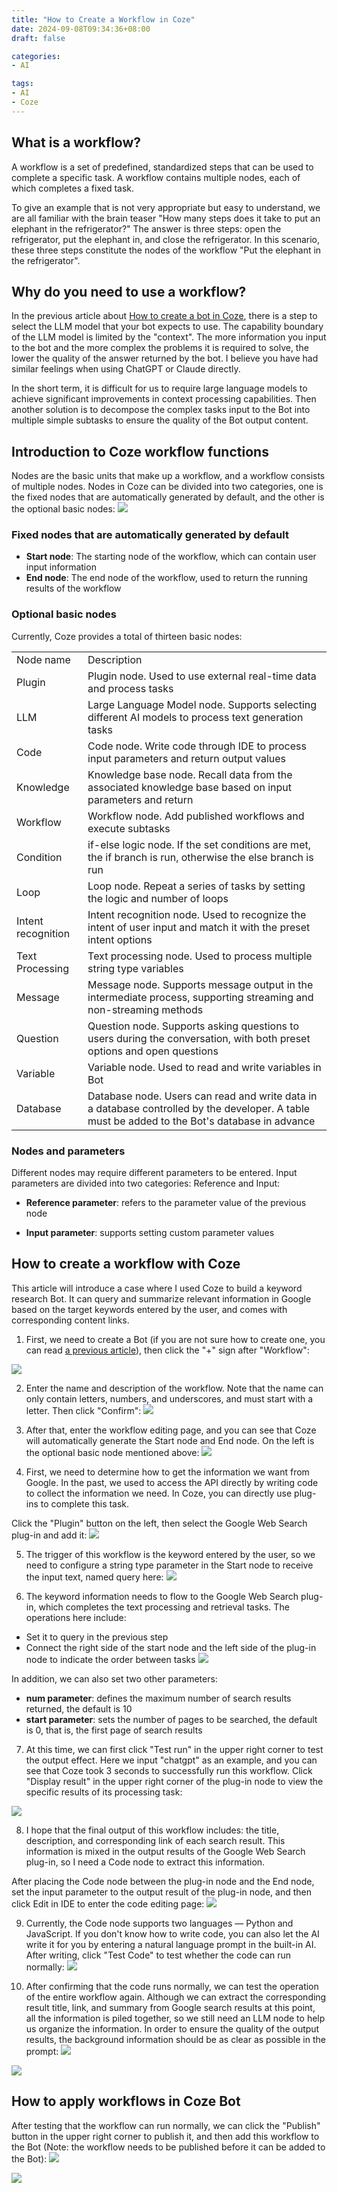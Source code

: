 ```yaml
---
title: "How to Create a Workflow in Coze"
date: 2024-09-08T09:34:36+08:00
draft: false

categories:
- AI

tags:
- AI
- Coze
---
```


## What is a workflow?
A workflow is a set of predefined, standardized steps that can be used to complete a specific task. A workflow contains multiple nodes, each of which completes a fixed task.

To give an example that is not very appropriate but easy to understand, we are all familiar with the brain teaser "How many steps does it take to put an elephant in the refrigerator?" The answer is three steps: open the refrigerator, put the elephant in, and close the refrigerator. In this scenario, these three steps constitute the nodes of the workflow "Put the elephant in the refrigerator".

## Why do you need to use a workflow?
In the previous article about [How to create a bot in Coze](https://chloevolution.com/posts/how-to-create-bot-on-coze/), there is a step to select the LLM model that your bot expects to use. The capability boundary of the LLM model is limited by the "context". The more information you input to the bot and the more complex the problems it is required to solve, the lower the quality of the answer returned by the bot. I believe you have had similar feelings when using ChatGPT or Claude directly.

In the short term, it is difficult for us to require large language models to achieve significant improvements in context processing capabilities. Then another solution is to decompose the complex tasks input to the Bot into multiple simple subtasks to ensure the quality of the Bot output content.

## Introduction to Coze workflow functions
Nodes are the basic units that make up a workflow, and a workflow consists of multiple nodes. Nodes in Coze can be divided into two categories, one is the fixed nodes that are automatically generated by default, and the other is the optional basic nodes:
![](coze-workflow-node.png)

### Fixed nodes that are automatically generated by default
- **Start node**: The starting node of the workflow, which can contain user input information
- **End node**: The end node of the workflow, used to return the running results of the workflow

### Optional basic nodes
Currently, Coze provides a total of thirteen basic nodes:
<table>
<tr>
<td>Node name</td>
<td>Description</td>
</tr>
<tr>
<td>Plugin</td>
<td>Plugin node. Used to use external real-time data and process tasks</td>
</tr>
<tr>
<td>LLM</td>
<td>Large Language Model node. Supports selecting different AI models to process text generation tasks</td>
</tr>
<tr>
<td>Code</td>
<td>Code node. Write code through IDE to process input parameters and return output values</td>
</tr>
<tr>
<td>Knowledge</td>
<td>Knowledge base node. Recall data from the associated knowledge base based on input parameters and return</td>
</tr>
<tr>
<td>Workflow</td>
<td>Workflow node. Add published workflows and execute subtasks</td>
</tr>
<tr>
<td>Condition</td>
<td>if-else logic node. If the set conditions are met, the if branch is run, otherwise the else branch is run</td>
</tr>
<tr>
<td>Loop</td>
<td>Loop node. Repeat a series of tasks by setting the logic and number of loops</td>
</tr>
<tr>
<td>Intent recognition</td>
<td>Intent recognition node. Used to recognize the intent of user input and match it with the preset intent options</td>
</tr>
<tr>
<td>Text Processing</td>
<td>Text processing node. Used to process multiple string type variables</td>
</tr>
<tr>
<td>Message</td>
<td>Message node. Supports message output in the intermediate process, supporting streaming and non-streaming methods</td>
</tr>
<tr>
<td>Question</td>
<td>Question node. Supports asking questions to users during the conversation, with both preset options and open questions</td>
</tr>
<tr>
<td>Variable</td>
<td>Variable node. Used to read and write variables in Bot</td>
</tr>
<tr>
<td>Database</td>
<td>Database node. Users can read and write data in a database controlled by the developer. A table must be added to the Bot's database in advance</td>
</tr>
</table>

### Nodes and parameters
Different nodes may require different parameters to be entered. Input parameters are divided into two categories: Reference and Input:

- **Reference parameter**: refers to the parameter value of the previous node

- **Input parameter**: supports setting custom parameter values

## How to create a workflow with Coze
This article will introduce a case where I used Coze to build a keyword research Bot. It can query and summarize relevant information in Google based on the target keywords entered by the user, and comes with corresponding content links.

1. First, we need to create a Bot (if you are not sure how to create one, you can read [a previous article](https://chloevolution.com/zh-cn/posts/how-to-create-bot-on-coze/)), then click the "+" sign after "Workflow":

![](add-new-workflow.png)

2. Enter the name and description of the workflow. Note that the name can only contain letters, numbers, and underscores, and must start with a letter. Then click "Confirm":
![](create-coze-workflow.png)

3. After that, enter the workflow editing page, and you can see that Coze will automatically generate the Start node and End node. On the left is the optional basic node mentioned above:
![](coze-workflow-node.png)

4. First, we need to determine how to get the information we want from Google. In the past, we used to access the API directly by writing code to collect the information we need. In Coze, you can directly use plug-ins to complete this task.

Click the "Plugin" button on the left, then select the Google Web Search plug-in and add it:
![](google-web-search-plugin.png)

5. The trigger of this workflow is the keyword entered by the user, so we need to configure a string type parameter in the Start node to receive the input text, named query here:
![](start-node-settings.png)

6. The keyword information needs to flow to the Google Web Search plug-in, which completes the text processing and retrieval tasks. The operations here include:
- Set it to query in the previous step
- Connect the right side of the start node and the left side of the plug-in node to indicate the order between tasks
![](google-web-search-plugin-settings.png)

In addition, we can also set two other parameters:
- **num parameter**: defines the maximum number of search results returned, the default is 10
- **start parameter**: sets the number of pages to be searched, the default is 0, that is, the first page of search results

7. At this time, we can first click "Test run" in the upper right corner to test the output effect. Here we input "chatgpt" as an example, and you can see that Coze took 3 seconds to successfully run this workflow. Click "Display result" in the upper right corner of the plug-in node to view the specific results of its processing task:

![](run-test-result-example.png)

8. I hope that the final output of this workflow includes: the title, description, and corresponding link of each search result. This information is mixed in the output results of the Google Web Search plug-in, so I need a Code node to extract this information.

After placing the Code node between the plug-in node and the End node, set the input parameter to the output result of the plug-in node, and then click Edit in IDE to enter the code editing page:
![](code-node-settings.png)

9. Currently, the Code node supports two languages ​​​​— Python and JavaScript. If you don't know how to write code, you can also let the AI ​​write it for you by entering a natural language prompt in the built-in AI. After writing, click "Test Code" to test whether the code can run normally:
![](test-code.png)

10. After confirming that the code runs normally, we can test the operation of the entire workflow again. Although we can extract the corresponding result title, link, and summary from Google search results at this point, all the information is piled together, so we still need an LLM node to help us organize the information. In order to ensure the quality of the output results, the background information should be as clear as possible in the prompt:
![](code-node-result.png)

![](llm-node-settings.png)

## How to apply workflows in Coze Bot
After testing that the workflow can run normally, we can click the "Publish" button in the upper right corner to publish it, and then add this workflow to the Bot (Note: the workflow needs to be published before it can be added to the Bot):
![](add-workflow.png)

![](result-after-adding-workflow.png)